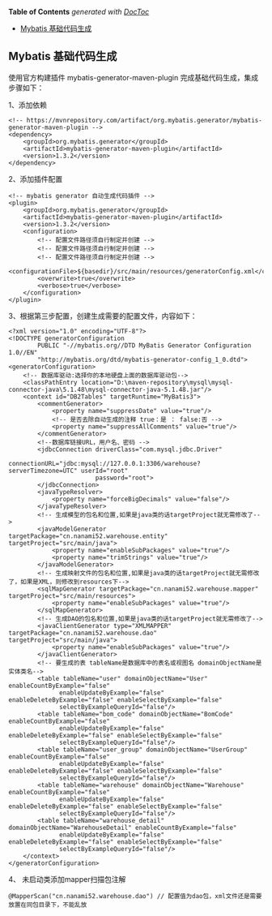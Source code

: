 <!-- START doctoc generated TOC please keep comment here to allow auto update -->
<!-- DON'T EDIT THIS SECTION, INSTEAD RE-RUN doctoc TO UPDATE -->
**Table of Contents**  *generated with [DocToc](https://github.com/thlorenz/doctoc)*

- [Mybatis 基础代码生成](#mybatis-%E5%9F%BA%E7%A1%80%E4%BB%A3%E7%A0%81%E7%94%9F%E6%88%90)

<!-- END doctoc generated TOC please keep comment here to allow auto update -->

## Mybatis 基础代码生成

使用官方构建插件 mybatis-generator-maven-plugin 完成基础代码生成，集成步骤如下：

1、添加依赖

    <!-- https://mvnrepository.com/artifact/org.mybatis.generator/mybatis-generator-maven-plugin -->
    <dependency>
        <groupId>org.mybatis.generator</groupId>
        <artifactId>mybatis-generator-maven-plugin</artifactId>
        <version>1.3.2</version>
    </dependency>

2、添加插件配置

    <!-- mybatis generator 自动生成代码插件 -->
    <plugin>
        <groupId>org.mybatis.generator</groupId>
        <artifactId>mybatis-generator-maven-plugin</artifactId>
        <version>1.3.2</version>
        <configuration>
            <!-- 配置文件路径须自行制定并创建 -->
            <!-- 配置文件路径须自行制定并创建 -->
            <!-- 配置文件路径须自行制定并创建 -->
            <configurationFile>${basedir}/src/main/resources/generatorConfig.xml</configurationFile>
            <overwrite>true</overwrite>
            <verbose>true</verbose>
        </configuration>
    </plugin>

3、根据第三步配置，创建生成需要的配置文件，内容如下：

    <?xml version="1.0" encoding="UTF-8"?>
    <!DOCTYPE generatorConfiguration
            PUBLIC "-//mybatis.org//DTD MyBatis Generator Configuration 1.0//EN"
            "http://mybatis.org/dtd/mybatis-generator-config_1_0.dtd">
    <generatorConfiguration>
        <!-- 数据库驱动:选择你的本地硬盘上面的数据库驱动包-->
        <classPathEntry location="D:\maven-repository\mysql\mysql-connector-java\5.1.48\mysql-connector-java-5.1.48.jar"/>
        <context id="DB2Tables" targetRuntime="MyBatis3">
            <commentGenerator>
                <property name="suppressDate" value="true"/>
                <!-- 是否去除自动生成的注释 true：是 ： false:否 -->
                <property name="suppressAllComments" value="true"/>
            </commentGenerator>
            <!--数据库链接URL，用户名、密码 -->
            <jdbcConnection driverClass="com.mysql.jdbc.Driver"
                            connectionURL="jdbc:mysql://127.0.0.1:3306/warehouse?serverTimezone=UTC" userId="root"
                            password="root">
            </jdbcConnection>
            <javaTypeResolver>
                <property name="forceBigDecimals" value="false"/>
            </javaTypeResolver>
            <!-- 生成模型的包名和位置,如果是java类的话targetProject就无需修改了-->
            <javaModelGenerator targetPackage="cn.nanami52.warehouse.entity" targetProject="src/main/java">
                <property name="enableSubPackages" value="true"/>
                <property name="trimStrings" value="true"/>
            </javaModelGenerator>
            <!-- 生成映射文件的包名和位置,如果是java类的话targetProject就无需修改了，如果是XML，则修改到resources下-->
            <sqlMapGenerator targetPackage="cn.nanami52.warehouse.mapper" targetProject="src/main/resources">
                <property name="enableSubPackages" value="true"/>
            </sqlMapGenerator>
            <!-- 生成DAO的包名和位置,如果是java类的话targetProject就无需修改了-->
            <javaClientGenerator type="XMLMAPPER" targetPackage="cn.nanami52.warehouse.dao" targetProject="src/main/java">
                <property name="enableSubPackages" value="true"/>
            </javaClientGenerator>
            <!-- 要生成的表 tableName是数据库中的表名或视图名 domainObjectName是实体类名-->
            <table tableName="user" domainObjectName="User" enableCountByExample="false"
                  enableUpdateByExample="false" enableDeleteByExample="false" enableSelectByExample="false"
                  selectByExampleQueryId="false"/>
            <table tableName="bom_code" domainObjectName="BomCode" enableCountByExample="false"
                  enableUpdateByExample="false" enableDeleteByExample="false" enableSelectByExample="false"
                  selectByExampleQueryId="false"/>
            <table tableName="user_group" domainObjectName="UserGroup" enableCountByExample="false"
                  enableUpdateByExample="false" enableDeleteByExample="false" enableSelectByExample="false"
                  selectByExampleQueryId="false"/>
            <table tableName="warehouse" domainObjectName="Warehouse" enableCountByExample="false"
                  enableUpdateByExample="false" enableDeleteByExample="false" enableSelectByExample="false"
                  selectByExampleQueryId="false"/>
            <table tableName="warehouse_detail" domainObjectName="WarehouseDetail" enableCountByExample="false"
                  enableUpdateByExample="false" enableDeleteByExample="false" enableSelectByExample="false"
                  selectByExampleQueryId="false"/>
        </context>
    </generatorConfiguration>

4、 未启动类添加mapper扫描包注解

    @MapperScan("cn.nanami52.warehouse.dao") // 配置值为dao包，xml文件还是需要放置在同包目录下，不能乱放
